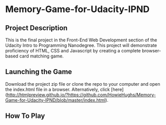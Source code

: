 # Memory-Game-for-Udacity-IPND

## Project Description

This is the final project in the Front-End Web Development section of the Udacity Intro to Programming Nanodegree. This project will demonstrate proficiency of HTML, CSS and Javascript by creating a complete browser-based card matching game.

## Launching the Game
Download the project zip file or clone the repo to your computer and open the index.html file in a browser.  Alternatively, click [here]  (http://htmlpreview.github.io/?https://github.com/HowieHughs/Memory-Game-for-Udacity-IPND/blob/master/index.html).


## How To Play

